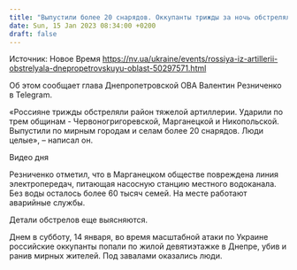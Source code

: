 ```yaml
---
title: "Выпустили более 20 снарядов. Оккупанты трижды за ночь обстреляли Никопольский район из тяжелой артиллерии"
date: Sun, 15 Jan 2023 08:34:00 +0200
draft: false
---
```

Источник: Новое Время https://nv.ua/ukraine/events/rossiya-iz-artillerii-obstrelyala-dnepropetrovskuyu-oblast-50297571.html


Об этом сообщает глава Днепропетровской ОВА Валентин Резниченко в Telegram.

«Россияне трижды обстреляли район тяжелой артиллерии. Ударили по трем общинам - Червоногригоревской, Марганецкой и Никопольской. Выпустили по мирным городам и селам более 20 снарядов. Люди целые», – написал он.

 Видео дня   

Резниченко отметил, что в Марганецком обществе повреждена линия электропередач, питающая насосную станцию местного водоканала. Без воды осталось более 60 тысяч семей. На месте работают аварийные службы.

Детали обстрелов еще выясняются.

Днем в субботу, 14 января, во время масштабной атаки по Украине российские оккупанты попали по жилой девятиэтажке в Днепре, убив и ранив мирных жителей. Под завалами оказались люди.
